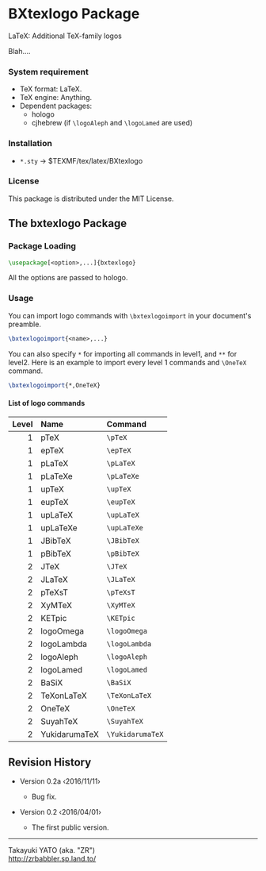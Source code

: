 BXtexlogo Package
=================

LaTeX: Additional TeX-family logos

Blah....

### System requirement

  * TeX format: LaTeX.
  * TeX engine: Anything.
  * Dependent packages:
      - hologo
      - cjhebrew (if `\logoAleph` and `\logoLamed` are used)

### Installation

  - `*.sty` → $TEXMF/tex/latex/BXtexlogo

### License

This package is distributed under the MIT License.

The bxtexlogo Package
---------------------

### Package Loading

```tex
\usepackage[<option>,...]{bxtexlogo}
```

All the options are passed to hologo.

### Usage

You can import logo commands with `\bxtexlogoimport` in your document's preamble.

```tex
\bxtexlogoimport{<name>,...}
```

You can also specify `*` for importing all commands in level1, and `**` for level2. Here is an example to import every level 1 commands and `\OneTeX` command.

```tex
\bxtexlogoimport{*,OneTeX}
```

#### List of logo commands

| Level | Name          | Command          |
| --:   | :--           | :--              |
| 1     | pTeX          | `\pTeX`          |
| 1     | epTeX         | `\epTeX`         |
| 1     | pLaTeX        | `\pLaTeX`        |
| 1     | pLaTeXe       | `\pLaTeXe`       |
| 1     | upTeX         | `\upTeX`         |
| 1     | eupTeX        | `\eupTeX`        |
| 1     | upLaTeX       | `\upLaTeX`       |
| 1     | upLaTeXe      | `\upLaTeXe`      |
| 1     | JBibTeX       | `\JBibTeX`       |
| 1     | pBibTeX       | `\pBibTeX`       |
| 2     | JTeX          | `\JTeX`          |
| 2     | JLaTeX        | `\JLaTeX`        |
| 2     | pTeXsT        | `\pTeXsT`        |
| 2     | XyMTeX        | `\XyMTeX`        |
| 2     | KETpic        | `\KETpic`        |
| 2     | logoOmega     | `\logoOmega`     |
| 2     | logoLambda    | `\logoLambda`    |
| 2     | logoAleph     | `\logoAleph`     |
| 2     | logoLamed     | `\logoLamed`     |
| 2     | BaSiX         | `\BaSiX`         |
| 2     | TeXonLaTeX    | `\TeXonLaTeX`    |
| 2     | OneTeX        | `\OneTeX`        |
| 2     | SuyahTeX      | `\SuyahTeX`      |
| 2     | YukidarumaTeX | `\YukidarumaTeX` |

Revision History
----------------

  * Version 0.2a ‹2016/11/11›
      - Bug fix.

  * Version 0.2  ‹2016/04/01›
      - The first public version.

--------------------
Takayuki YATO (aka. "ZR")  
http://zrbabbler.sp.land.to/
